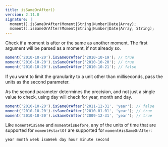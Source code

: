 ```yaml
---
title: isSameOrAfter()
version: 2.11.0
signature: |
  moment().isSameOrAfter(Moment|String|Number|Date|Array);
  moment().isSameOrAfter(Moment|String|Number|Date|Array, String);
---
```



Check if a moment is after or the same as another moment. The first argument will be parsed as a moment, if not already so.

```javascript
moment('2010-10-20').isSameOrAfter('2010-10-19'); // true
moment('2010-10-20').isSameOrAfter('2010-10-20'); // true
moment('2010-10-20').isSameOrAfter('2010-10-21'); // false
```

If you want to limit the granularity to a unit other than milliseconds, pass the units as the second parameter.

As the second parameter determines the precision, and not just a single value to check, using day will check for year, month and day.

```javascript
moment('2010-10-20').isSameOrAfter('2011-12-31', 'year'); // false
moment('2010-10-20').isSameOrAfter('2010-01-01', 'year'); // true
moment('2010-10-20').isSameOrAfter('2009-12-31', 'year'); // true
```

Like `moment#isSame` and `moment#isBefore`, any of the units of time that are supported for `moment#startOf` are supported for `moment#isSameOrAfter`:

```
year month week isoWeek day hour minute second
```

